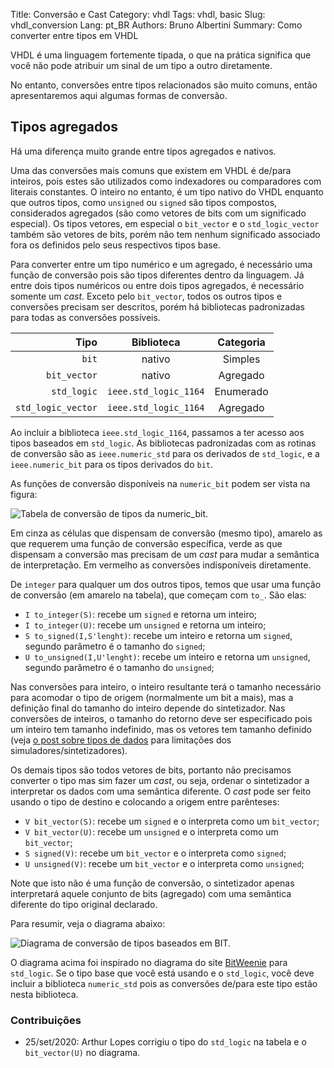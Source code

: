 Title: Conversão e Cast
Category: vhdl
Tags: vhdl, basic
Slug: vhdl_conversion
Lang: pt_BR
Authors: Bruno Albertini
Summary: Como converter entre tipos em VHDL

VHDL é uma linguagem fortemente tipada, o que na prática significa que você não pode atribuir um sinal de um tipo a outro diretamente.

No entanto, conversões entre tipos relacionados são muito comuns, então apresentaremos aqui algumas formas de conversão.


## Tipos agregados
Há uma diferença muito grande entre tipos agregados e nativos.

Uma das conversões mais comuns que existem em VHDL é de/para inteiros, pois estes são utilizados como indexadores ou comparadores com literais constantes. O inteiro no entanto, é um tipo nativo do VHDL enquanto que outros tipos, como `unsigned` ou `signed` são tipos compostos, considerados agregados (são como vetores de bits com um significado especial). Os tipos vetores, em especial o `bit_vector` e o `std_logic_vector` também são vetores de bits, porém não tem nenhum significado associado fora os definidos pelo seus respectivos tipos base.

Para converter entre um tipo numérico e um agregado, é necessário uma função de conversão pois são tipos diferentes dentro da linguagem. Já entre dois tipos numéricos ou entre dois tipos agregados, é necessário somente um _cast_. Exceto pelo `bit_vector`, todos os outros tipos e conversões precisam ser descritos, porém há bibliotecas padronizadas para todas as conversões possíveis.

| Tipo                | Biblioteca            | Categoria     |
| ------------------: | :-------------------: | :-----------: |
| `bit`               | nativo                | Simples       |
| `bit_vector`        | nativo                | Agregado      |
| `std_logic`         | `ieee.std_logic_1164` | Enumerado      |
| `std_logic_vector`  | `ieee.std_logic_1164` | Agregado      |

Ao incluir a biblioteca `ieee.std_logic_1164`, passamos a ter acesso aos tipos baseados em `std_logic`. As bibliotecas padronizadas com as rotinas de conversão são as `ieee.numeric_std` para os derivados de `std_logic`, e a `ieee.numeric_bit` para os tipos derivados do `bit`.

As funções de conversão disponíveis na `numeric_bit` podem ser vista na figura:

![Tabela de conversão de tipos da numeric_bit.]({static}/images/vhdl/conversaobitvectortabela.png)

Em cinza as células que dispensam de conversão (mesmo tipo), amarelo as que requerem uma função de conversão específica, verde as que dispensam a conversão mas precisam de um _cast_ para mudar a semântica de interpretação. Em vermelho as conversões indisponíveis diretamente.

De `integer` para qualquer um dos outros tipos, temos que usar uma função de conversão (em amarelo na tabela), que começam com `to_`. São elas:

  * `I to_integer(S)`: recebe um `signed` e retorna um inteiro;
  * `I to_integer(U)`: recebe um `unsigned` e retorna um inteiro;
  * `S to_signed(I,S'lenght)`: recebe um inteiro e retorna um `signed`, segundo parâmetro é o tamanho do `signed`;
  * `U to_unsigned(I,U'lenght)`: recebe um inteiro e retorna um `unsigned`, segundo parâmetro é o tamanho do `unsigned`;

Nas conversões para inteiro, o inteiro resultante terá o tamanho necessário para acomodar o tipo de origem (normalmente um bit a mais), mas a definição final do tamanho do inteiro depende do sintetizador. Nas conversões de inteiros, o tamanho do retorno deve ser especificado pois um inteiro tem tamanho indefinido, mas os vetores tem tamanho definido (veja [o post sobre tipos de dados]({filename}l_datatypes_pt.md) para limitações dos simuladores/sintetizadores).

Os demais tipos são todos vetores de bits, portanto não precisamos converter o tipo mas sim fazer um _cast_, ou seja, ordenar o sintetizador a interpretar os dados com uma semântica diferente. O _cast_ pode ser feito usando o tipo de destino e colocando a origem entre parênteses:

  * `V bit_vector(S)`: recebe um `signed` e o interpreta como um `bit_vector`;
  * `V bit_vector(U)`: recebe um `unsigned` e o interpreta como um `bit_vector`;
  * `S signed(V)`: recebe um `bit_vector` e o interpreta como `signed`;
  * `U unsigned(V)`: recebe um `bit_vector` e o interpreta como `unsigned`;

Note que isto não é uma função de conversão, o sintetizador apenas interpretará aquele conjunto de bits (agregado) com uma semântica diferente do tipo original declarado.

Para resumir, veja o diagrama abaixo:

![Diagrama de conversão de tipos baseados em BIT.]({static}/images/vhdl/vhdlconversao.png)

O diagrama acima foi inspirado no diagrama do site [BitWeenie](http://www.bitweenie.com/listings/vhdl-type-conversion/) para `std_logic`. Se o tipo base que você está usando e o `std_logic`, você deve incluir a biblioteca `numeric_std` pois as conversões de/para este tipo estão nesta biblioteca.

### Contribuições
  * 25/set/2020: Arthur Lopes corrigiu o tipo do `std_logic` na tabela e o `bit_vector(U)`  no diagrama.
